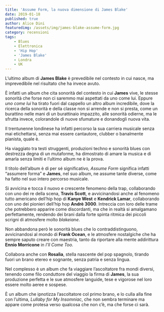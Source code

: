 ```yaml
---
title: 'Assume Form, la nuova dimensione di James Blake'
date: 2019-01-18
published: true
author: Alice Dini
featuredimg: /assets/img/james-blake-assume-form.jpg
category: recensioni
tags:
    - Blues
    - Elettronica
    - 'Hip Hop'
    - 'James Blake'
    - Londra
    - UK
---
```

L’ultimo album di **James Blake** è prevedibile nel contesto in cui nasce, ma imprevedibile nel risultato che ha invece avuto.

È infatti un album che cita sonorità del contesto in cui **James** vive, le stesse sonorità che forse non ci saremmo mai aspettati da uno come lui. Eppure *uno come lui* ha tirato fuori dal cappello un altro album incredibile, dove la ricerca della sonorità e della classe non si arrende e non si presta, come un burattino nelle mani di un burattinaio impazzito, alle sonorità odierne, ma le sfrutta invece, colorandole di nuove sfumature e donandogli nuova vita.

Il trentunenne londinese ha infatti percorso la sua carriera musicale senza mai etichettarsi, senza mai essere cantautore, clubber o banalmente pianista, quale è.

Ha viaggiato tra testi struggenti, produzioni techno e sonorità blues con destrezza degna di un mutaforme, ha dimostrato di amare la musica e di amarla senza limiti e l’ultimo album ne è la prova.

Il titolo dell’album è di per sé significativo, *Assume Form* significa infatti “assumere forma” e **James**, nel suo album, ne assume tante diverse, come ha fatto nel suo intero percorso musicale.

Si avvicina e tocca il nuovo e crescente fenomeno della trap, collaborando con uno dei re della scena, **Travis Scott**, e avvicinandosi anche al fenomeno tutto americano dell’hip hop di **Kanye West** e **Kendrick Lamar**, collaborando con uno dei pionieri dell’hip hop **Andrè 3000**. Intreccia con loro delle trame che potrebbero apparire come discordanti, ma che in realtà si amalgamano perfettamente, rendendo dei brani dalla forte spinta ritmica dei piccoli scrigni di atmosfere molto *blakeiane*.

Non abbandona però le sonorità blues che lo contraddistinguono, avvicinandosi al mondo di **Frank Ocean**, e le atmosfere nostalgiche che ha sempre saputo creare con maestria, tanto da riportare alla mente addirittura **Ennio Morricone** in *I’ll Come Too.*

Collabora anche con **Rosalìa**, stella nascente del pop spagnolo, tirando fuori un brano etereo e sognante, senza patria e senza lingua.

Nel complesso è un album che fa viaggiare l’ascoltatore fra mondi diversi, tenendo come filo conduttore del viaggio la firma di **James**, la sua produzione perfetta e le sue atmosfere languide, tese e vigorose nel loro essere molto aeree e sospese.

È un album che ipnotizza l’ascoltatore col primo brano, e lo culla alla fine con l’ultima, *Lullaby for My Insomniac*, che non sembra terminare ma appare come protesa verso qualcosa che non c’è, ma che forse ci sarà.
